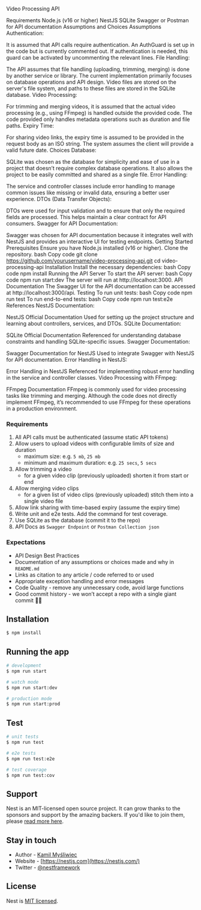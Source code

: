 Video Processing API

Requirements
Node.js (v16 or higher)
NestJS
SQLite
Swagger or Postman for API documentation
Assumptions and Choices
Assumptions
Authentication:

It is assumed that API calls require authentication. An AuthGuard is set up in the code but is currently commented out. If authentication is needed, this guard can be activated by uncommenting the relevant lines.
File Handling:

The API assumes that file handling (uploading, trimming, merging) is done by another service or library. The current implementation primarily focuses on database operations and API design.
Video files are stored on the server's file system, and paths to these files are stored in the SQLite database.
Video Processing:

For trimming and merging videos, it is assumed that the actual video processing (e.g., using FFmpeg) is handled outside the provided code. The code provided only handles metadata operations such as duration and file paths.
Expiry Time:

For sharing video links, the expiry time is assumed to be provided in the request body as an ISO string. The system assumes the client will provide a valid future date.
Choices
Database:

SQLite was chosen as the database for simplicity and ease of use in a project that doesn’t require complex database operations. It also allows the project to be easily committed and shared as a single file.
Error Handling:

The service and controller classes include error handling to manage common issues like missing or invalid data, ensuring a better user experience.
DTOs (Data Transfer Objects):

DTOs were used for input validation and to ensure that only the required fields are processed. This helps maintain a clear contract for API consumers.
Swagger for API Documentation:

Swagger was chosen for API documentation because it integrates well with NestJS and provides an interactive UI for testing endpoints.
Getting Started
Prerequisites
Ensure you have Node.js installed (v16 or higher).
Clone the repository.
bash
Copy code
git clone https://github.com/yourusername/video-processing-api.git
cd video-processing-api
Installation
Install the necessary dependencies:
bash
Copy code
npm install
Running the API Server
To start the API server:
bash
Copy code
npm run start:dev
The server will run at http://localhost:3000.
API Documentation
The Swagger UI for the API documentation can be accessed at http://localhost:3000/api.
Testing
To run unit tests:
bash
Copy code
npm run test
To run end-to-end tests:
bash
Copy code
npm run test:e2e
References
NestJS Documentation:

NestJS Official Documentation
Used for setting up the project structure and learning about controllers, services, and DTOs.
SQLite Documentation:

SQLite Official Documentation
Referenced for understanding database constraints and handling SQLite-specific issues.
Swagger Documentation:

Swagger Documentation for NestJS
Used to integrate Swagger with NestJS for API documentation.
Error Handling in NestJS:

Error Handling in NestJS
Referenced for implementing robust error handling in the service and controller classes.
Video Processing with FFmpeg:

FFmpeg Documentation
FFmpeg is commonly used for video processing tasks like trimming and merging. Although the code does not directly implement FFmpeg, it’s recommended to use FFmpeg for these operations in a production environment.

### Requirements

1. All API calls must be authenticated (assume static API tokens)
2. Allow users to upload videos with configurable limits of size and duration
    - maximum size: e.g. `5 mb`, `25 mb`
    - minimum and maximum duration: e.g. `25 secs`, `5 secs`
3. Allow trimming a video
    - for a given video clip (previously uploaded) shorten it from start or end
4. Allow merging video clips
    - for a given list of video clips (previously uploaded) stitch them into a single video file
5. Allow link sharing with time-based expiry (assume the expiry time)
6. Write unit and e2e tests. Add the command for test coverage.
7. Use SQLite as the database (commit it to the repo)
8. API Docs as `Swagger Endpoint` or `Postman Collection json`

### Expectations

- API Design Best Practices
- Documentation of any assumptions or choices made and why in `README.md`
- Links as citation to any article / code referred to or used
- Appropriate exception handling and error messages
- Code Quality - remove any unnecessary code, avoid large functions
- Good commit history - we won’t accept a repo with a single giant commit 🙅‍♀️



## Installation

```bash
$ npm install
```

## Running the app

```bash
# development
$ npm run start

# watch mode
$ npm run start:dev

# production mode
$ npm run start:prod
```

## Test

```bash
# unit tests
$ npm run test

# e2e tests
$ npm run test:e2e

# test coverage
$ npm run test:cov
```

## Support

Nest is an MIT-licensed open source project. It can grow thanks to the sponsors and support by the amazing backers. If you'd like to join them, please [read more here](https://docs.nestjs.com/support).

## Stay in touch

- Author - [Kamil Myśliwiec](https://kamilmysliwiec.com)
- Website - [https://nestjs.com](https://nestjs.com/)
- Twitter - [@nestframework](https://twitter.com/nestframework)

## License

Nest is [MIT licensed](LICENSE).
